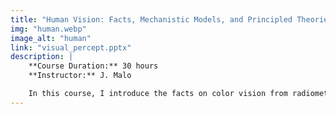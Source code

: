 ```yaml
---
title: "Human Vision: Facts, Mechanistic Models, and Principled Theories"
img: "human.webp"
image_alt: "human"
link: "visual_percept.pptx"
description: |
    **Course Duration:** 30 hours  
    **Instructor:** J. Malo

    In this course, I introduce the facts on color vision from radiometry and photometry, the vision of spatio-temporal textures, the models of mechanisms and circuits that (kind of) reproduce these facts, and the statistical elements of theories that explain the facts.
---
```

